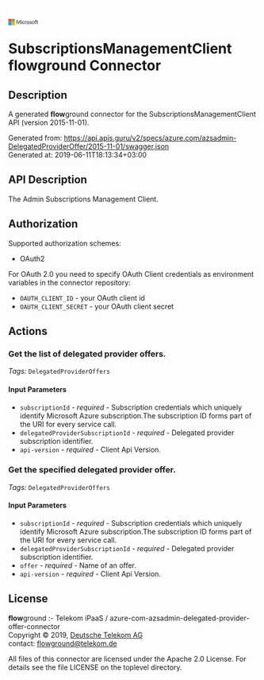 # ![LOGO](logo.png) SubscriptionsManagementClient **flow**ground Connector

## Description

A generated **flow**ground connector for the SubscriptionsManagementClient API (version 2015-11-01).

Generated from: https://api.apis.guru/v2/specs/azure.com/azsadmin-DelegatedProviderOffer/2015-11-01/swagger.json<br/>
Generated at: 2019-06-11T18:13:34+03:00

## API Description

The Admin Subscriptions Management Client.

## Authorization

Supported authorization schemes:
- OAuth2

For OAuth 2.0 you need to specify OAuth Client credentials as environment variables in the connector repository:
* `OAUTH_CLIENT_ID` - your OAuth client id
* `OAUTH_CLIENT_SECRET` - your OAuth client secret

## Actions

### Get the list of delegated provider offers.

*Tags:* `DelegatedProviderOffers`

#### Input Parameters
* `subscriptionId` - _required_ - Subscription credentials which uniquely identify Microsoft Azure subscription.The subscription ID forms part of the URI for every service call.
* `delegatedProviderSubscriptionId` - _required_ - Delegated provider subscription identifier.
* `api-version` - _required_ - Client Api Version.

### Get the specified delegated provider offer.

*Tags:* `DelegatedProviderOffers`

#### Input Parameters
* `subscriptionId` - _required_ - Subscription credentials which uniquely identify Microsoft Azure subscription.The subscription ID forms part of the URI for every service call.
* `delegatedProviderSubscriptionId` - _required_ - Delegated provider subscription identifier.
* `offer` - _required_ - Name of an offer.
* `api-version` - _required_ - Client Api Version.

## License

**flow**ground :- Telekom iPaaS / azure-com-azsadmin-delegated-provider-offer-connector<br/>
Copyright © 2019, [Deutsche Telekom AG](https://www.telekom.de)<br/>
contact: flowground@telekom.de

All files of this connector are licensed under the Apache 2.0 License. For details
see the file LICENSE on the toplevel directory.
